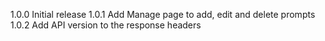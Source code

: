 1.0.0 Initial release
1.0.1 Add Manage page to add, edit and delete prompts
1.0.2 Add API version to the response headers